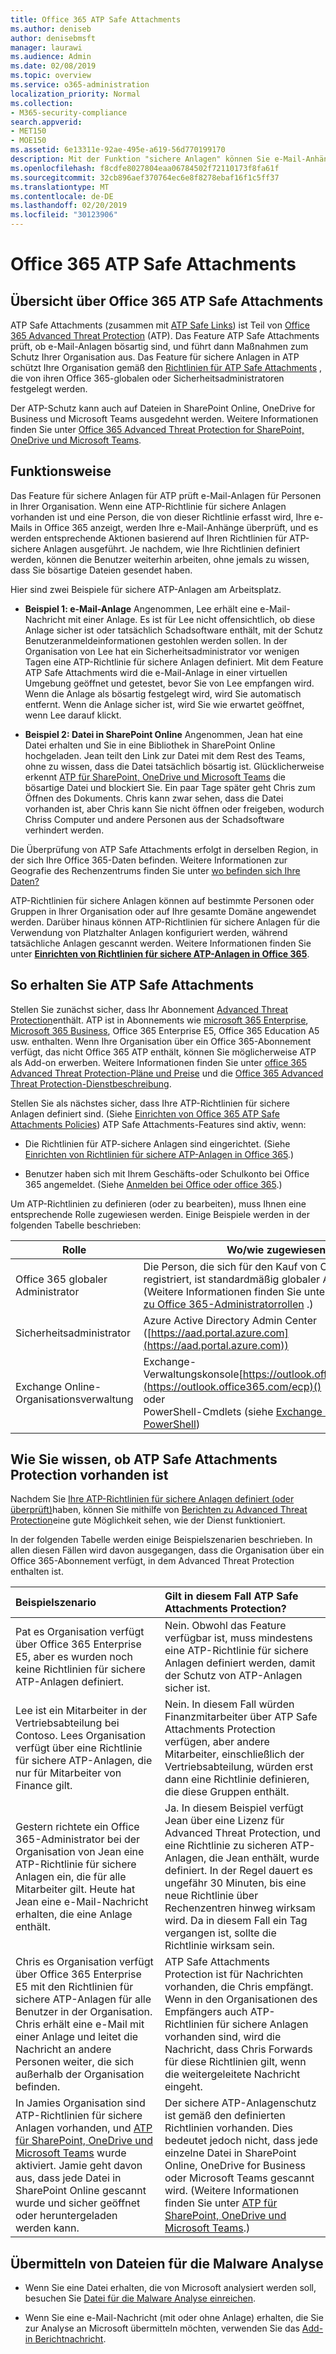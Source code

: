 ```yaml
---
title: Office 365 ATP Safe Attachments
ms.author: deniseb
author: denisebmsft
manager: laurawi
ms.audience: Admin
ms.date: 02/08/2019
ms.topic: overview
ms.service: o365-administration
localization_priority: Normal
ms.collection:
- M365-security-compliance
search.appverid:
- MET150
- MOE150
ms.assetid: 6e13311e-92ae-495e-a619-56d770199170
description: Mit der Funktion "sichere Anlagen" können Sie e-Mail-Anhänge per Mausklick überprüfen. Verwenden Sie sichere Anlagen, um Ihre Organisation vor schädlichen Dateien zu schützen, die Personen in e-Mails senden oder empfangen.
ms.openlocfilehash: f8cdfe8027804eaa06784502f72110173f8fa61f
ms.sourcegitcommit: 32cb896aef370764ec6e8f8278ebaf16f1c5ff37
ms.translationtype: MT
ms.contentlocale: de-DE
ms.lasthandoff: 02/20/2019
ms.locfileid: "30123906"
---
```

# <a name="office-365-atp-safe-attachments"></a>Office 365 ATP Safe Attachments

## <a name="overview-of-office-365-atp-safe-attachments"></a>Übersicht über Office 365 ATP Safe Attachments

ATP Safe Attachments (zusammen mit [ATP Safe Links](atp-safe-links.md)) ist Teil von [Office 365 Advanced Threat Protection](office-365-atp.md) (ATP). Das Feature ATP Safe Attachments prüft, ob e-Mail-Anlagen bösartig sind, und führt dann Maßnahmen zum Schutz Ihrer Organisation aus. Das Feature für sichere Anlagen in ATP schützt Ihre Organisation gemäß den [Richtlinien für ATP Safe Attachments](set-up-atp-safe-attachments-policies.md) , die von ihren Office 365-globalen oder Sicherheitsadministratoren festgelegt werden. 
  
Der ATP-Schutz kann auch auf Dateien in SharePoint Online, OneDrive for Business und Microsoft Teams ausgedehnt werden. Weitere Informationen finden Sie unter [Office 365 Advanced Threat Protection for SharePoint, OneDrive und Microsoft Teams](atp-for-spo-odb-and-teams.md).
       
## <a name="how-it-works"></a>Funktionsweise

Das Feature für sichere Anlagen für ATP prüft e-Mail-Anlagen für Personen in Ihrer Organisation. Wenn eine ATP-Richtlinie für sichere Anlagen vorhanden ist und eine Person, die von dieser Richtlinie erfasst wird, Ihre e-Mails in Office 365 anzeigt, werden Ihre e-Mail-Anhänge überprüft, und es werden entsprechende Aktionen basierend auf Ihren Richtlinien für ATP-sichere Anlagen ausgeführt. Je nachdem, wie Ihre Richtlinien definiert werden, können die Benutzer weiterhin arbeiten, ohne jemals zu wissen, dass Sie bösartige Dateien gesendet haben.
  
Hier sind zwei Beispiele für sichere ATP-Anlagen am Arbeitsplatz.
  
- **Beispiel 1: e-Mail-Anlage** Angenommen, Lee erhält eine e-Mail-Nachricht mit einer Anlage. Es ist für Lee nicht offensichtlich, ob diese Anlage sicher ist oder tatsächlich Schadsoftware enthält, mit der Schutz Benutzeranmeldeinformationen gestohlen werden sollen. In der Organisation von Lee hat ein Sicherheitsadministrator vor wenigen Tagen eine ATP-Richtlinie für sichere Anlagen definiert. Mit dem Feature ATP Safe Attachments wird die e-Mail-Anlage in einer virtuellen Umgebung geöffnet und getestet, bevor Sie von Lee empfangen wird. Wenn die Anlage als bösartig festgelegt wird, wird Sie automatisch entfernt. Wenn die Anlage sicher ist, wird Sie wie erwartet geöffnet, wenn Lee darauf klickt. 
    
- **Beispiel 2: Datei in SharePoint Online** Angenommen, Jean hat eine Datei erhalten und Sie in eine Bibliothek in SharePoint Online hochgeladen. Jean teilt den Link zur Datei mit dem Rest des Teams, ohne zu wissen, dass die Datei tatsächlich bösartig ist. Glücklicherweise erkennt [ATP für SharePoint, OneDrive und Microsoft Teams](atp-for-spo-odb-and-teams.md) die bösartige Datei und blockiert Sie. Ein paar Tage später geht Chris zum Öffnen des Dokuments. Chris kann zwar sehen, dass die Datei vorhanden ist, aber Chris kann Sie nicht öffnen oder freigeben, wodurch Chriss Computer und andere Personen aus der Schadsoftware verhindert werden. 
    
Die Überprüfung von ATP Safe Attachments erfolgt in derselben Region, in der sich Ihre Office 365-Daten befinden. Weitere Informationen zur Geografie des Rechenzentrums finden Sie unter [wo befinden sich Ihre Daten?](https://products.office.com/where-is-your-data-located?geo=All) 

ATP-Richtlinien für sichere Anlagen können auf bestimmte Personen oder Gruppen in Ihrer Organisation oder auf Ihre gesamte Domäne angewendet werden. Darüber hinaus können ATP-Richtlinien für sichere Anlagen für die Verwendung von Platzhalter Anlagen konfiguriert werden, während tatsächliche Anlagen gescannt werden. Weitere Informationen finden Sie unter **[Einrichten von Richtlinien für sichere ATP-Anlagen in Office 365](set-up-atp-safe-attachments-policies.md)**. 
  
## <a name="how-to-get-atp-safe-attachments"></a>So erhalten Sie ATP Safe Attachments

Stellen Sie zunächst sicher, dass Ihr Abonnement [Advanced Threat Protection](office-365-atp.md)enthält. ATP ist in Abonnements wie [microsoft 365 Enterprise](https://www.microsoft.com/microsoft-365/enterprise/home), [Microsoft 365 Business](https://www.microsoft.com/microsoft-365/business), Office 365 Enterprise E5, Office 365 Education A5 usw. enthalten. Wenn Ihre Organisation über ein Office 365-Abonnement verfügt, das nicht Office 365 ATP enthält, können Sie möglicherweise ATP als Add-on erwerben. Weitere Informationen finden Sie unter [office 365 Advanced Threat Protection-Pläne und Preise](https://products.office.com/exchange/advance-threat-protection) und die [Office 365 Advanced Threat Protection-Dienstbeschreibung](https://docs.microsoft.com/office365/servicedescriptions/office-365-advanced-threat-protection-service-description). 

Stellen Sie als nächstes sicher, dass Ihre ATP-Richtlinien für sichere Anlagen definiert sind. (Siehe [Einrichten von Office 365 ATP Safe Attachments Policies](set-up-atp-safe-attachments-policies.md)) ATP Safe Attachments-Features sind aktiv, wenn:
  
- Die Richtlinien für ATP-sichere Anlagen sind eingerichtet. (Siehe [Einrichten von Richtlinien für sichere ATP-Anlagen in Office 365](set-up-atp-safe-attachments-policies.md).)
    
- Benutzer haben sich mit Ihrem Geschäfts-oder Schulkonto bei Office 365 angemeldet. (Siehe [Anmelden bei Office oder office 365](https://support.office.com/article/b9582171-fd1f-4284-9846-bdd72bb28426).)

Um ATP-Richtlinien zu definieren (oder zu bearbeiten), muss Ihnen eine entsprechende Rolle zugewiesen werden. Einige Beispiele werden in der folgenden Tabelle beschrieben:

|Rolle  |Wo/wie zugewiesen  |
|---------|---------|
|Office 365 globaler Administrator |Die Person, die sich für den Kauf von Office 365 registriert, ist standardmäßig globaler Administrator. (Weitere Informationen finden Sie unter [Informationen zu Office 365-Administratorrollen](https://docs.microsoft.com/office365/admin/add-users/about-admin-roles) .)         |
|Sicherheitsadministrator |Azure Active Directory Admin Center ([https://aad.portal.azure.com](https://aad.portal.azure.com))|
|Exchange Online-Organisationsverwaltung |Exchange-Verwaltungskonsole[https://outlook.office365.com/ecp](https://outlook.office365.com/ecp)() <br>oder <br>  PowerShell-Cmdlets (siehe [Exchange Online PowerShell](https://docs.microsoft.com/powershell/exchange/exchange-online/exchange-online-powershell?view=exchange-ps)) |
    
## <a name="how-to-know-if-atp-safe-attachments-protection-is-in-place"></a>Wie Sie wissen, ob ATP Safe Attachments Protection vorhanden ist

Nachdem Sie [Ihre ATP-Richtlinien für sichere Anlagen definiert (oder überprüft)](set-up-atp-safe-attachments-policies.md)haben, können Sie mithilfe von [Berichten zu Advanced Threat Protection](view-reports-for-atp.md)eine gute Möglichkeit sehen, wie der Dienst funktioniert.
  
In der folgenden Tabelle werden einige Beispielszenarien beschrieben. In allen diesen Fällen wird davon ausgegangen, dass die Organisation über ein Office 365-Abonnement verfügt, in dem Advanced Threat Protection enthalten ist.
  
|**Beispielszenario**|**Gilt in diesem Fall ATP Safe Attachments Protection?**|
|:-----|:-----|
|Pat es Organisation verfügt über Office 365 Enterprise E5, aber es wurden noch keine Richtlinien für sichere ATP-Anlagen definiert.  <br/> |Nein. Obwohl das Feature verfügbar ist, muss mindestens eine ATP-Richtlinie für sichere Anlagen definiert werden, damit der Schutz von ATP-Anlagen sicher ist.  <br/> |
|Lee ist ein Mitarbeiter in der Vertriebsabteilung bei Contoso. Lees Organisation verfügt über eine Richtlinie für sichere ATP-Anlagen, die nur für Mitarbeiter von Finance gilt.  <br/> |Nein. In diesem Fall würden Finanzmitarbeiter über ATP Safe Attachments Protection verfügen, aber andere Mitarbeiter, einschließlich der Vertriebsabteilung, würden erst dann eine Richtlinie definieren, die diese Gruppen enthält.  <br/> |
|Gestern richtete ein Office 365-Administrator bei der Organisation von Jean eine ATP-Richtlinie für sichere Anlagen ein, die für alle Mitarbeiter gilt. Heute hat Jean eine e-Mail-Nachricht erhalten, die eine Anlage enthält.  <br/> |Ja. In diesem Beispiel verfügt Jean über eine Lizenz für Advanced Threat Protection, und eine Richtlinie zu sicheren ATP-Anlagen, die Jean enthält, wurde definiert. In der Regel dauert es ungefähr 30 Minuten, bis eine neue Richtlinie über Rechenzentren hinweg wirksam wird. Da in diesem Fall ein Tag vergangen ist, sollte die Richtlinie wirksam sein.  <br/> |
|Chris es Organisation verfügt über Office 365 Enterprise E5 mit den Richtlinien für sichere ATP-Anlagen für alle Benutzer in der Organisation. Chris erhält eine e-Mail mit einer Anlage und leitet die Nachricht an andere Personen weiter, die sich außerhalb der Organisation befinden.  <br/> |ATP Safe Attachments Protection ist für Nachrichten vorhanden, die Chris empfängt. Wenn in den Organisationen des Empfängers auch ATP-Richtlinien für sichere Anlagen vorhanden sind, wird die Nachricht, dass Chris Forwards für diese Richtlinien gilt, wenn die weitergeleitete Nachricht eingeht.  <br/> |
|In Jamies Organisation sind ATP-Richtlinien für sichere Anlagen vorhanden, und [ATP für SharePoint, OneDrive und Microsoft Teams](atp-for-spo-odb-and-teams.md) wurde aktiviert. Jamie geht davon aus, dass jede Datei in SharePoint Online gescannt wurde und sicher geöffnet oder heruntergeladen werden kann.<br/> |Der sichere ATP-Anlagenschutz ist gemäß den definierten Richtlinien vorhanden. Dies bedeutet jedoch nicht, dass jede einzelne Datei in SharePoint Online, OneDrive for Business oder Microsoft Teams gescannt wird. (Weitere Informationen finden Sie unter [ATP für SharePoint, OneDrive und Microsoft Teams](atp-for-spo-odb-and-teams.md).)<br/> |
   
## <a name="submitting-files-for-malware-analysis"></a>Übermitteln von Dateien für die Malware Analyse

- Wenn Sie eine Datei erhalten, die von Microsoft analysiert werden soll, besuchen Sie [Datei für die Malware Analyse einreichen](https://aka.ms/wdsi/submit).

- Wenn Sie eine e-Mail-Nachricht (mit oder ohne Anlage) erhalten, die Sie zur Analyse an Microsoft übermitteln möchten, verwenden Sie das [Add-in Berichtnachricht](enable-the-report-message-add-in.md).
  
